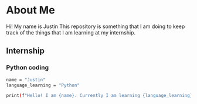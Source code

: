 # About Me
Hi! My name is Justin
This repository is something that I am doing to keep track of the things that I am learning at my internship.

## Internship

### Python coding
```sh
name = "Justin"
language_learning = "Python"

print(f"Hello! I am {name}. Currently I am learning {language_learning}.")
```
